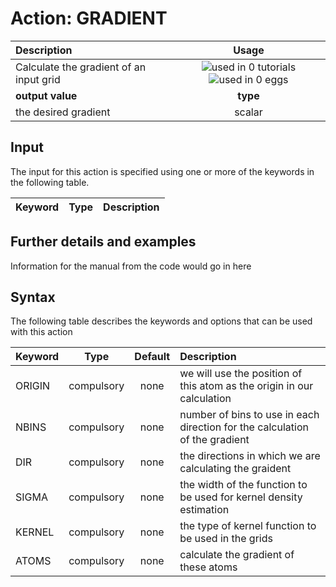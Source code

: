 # Action: GRADIENT

| Description    | Usage |
|:--------|:--------:|
| Calculate the gradient of an input grid | ![used in 0 tutorials](https://img.shields.io/badge/tutorials-0-red.svg)![used in 0 eggs](https://img.shields.io/badge/nest-0-red.svg)|
 | **output value** | **type** |
| the desired gradient | scalar |

## Input

The input for this action is specified using one or more of the keywords in the following table.

| Keyword |  Type | Description |
|:--------|:------:|:-----------|


## Further details and examples 
Information for the manual from the code would go in here 
## Syntax 
The following table describes the keywords and options that can be used with this action 

| Keyword | Type | Default | Description |
|:-------|:----:|:-------:|:-----------|
| ORIGIN | compulsory | none | we will use the position of this atom as the origin in our calculation |
| NBINS | compulsory | none | number of bins to use in each direction for the calculation of the gradient |
| DIR | compulsory | none |  the directions in which we are calculating the graident |
| SIGMA | compulsory | none | the width of the function to be used for kernel density estimation |
| KERNEL | compulsory | none |  the type of kernel function to be used in the grids |
| ATOMS | compulsory | none | calculate the gradient of these atoms |
